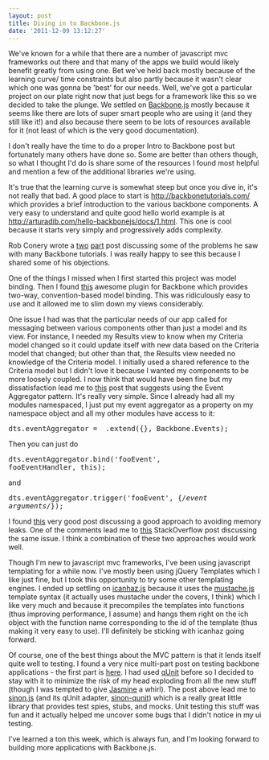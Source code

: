 ```yaml
---
layout: post
title: Diving in to Backbone.js
date: '2011-12-09 13:12:27'
---
```


We've known for a while that there are a number of javascript mvc frameworks out there and that many of the apps we build would likely benefit greatly from using one. Bet we've held back mostly because of the learning curve/ time constraints but also partly because it wasn't clear which one was gonna be 'best' for our needs. Well, we've got a particular project on our plate right now that just begs for a framework like this so we decided to take the plunge. We settled on <a href="http://backbonejs.org/">Backbone.js</a> mostly because it seems like there are lots of super smart people who are using it (and they still like it!) and also because there seem to be lots of resources available for it (not least of which is the very good documentation). 

I don't really have the time to do a proper Intro to Backbone post but fortunately many others have done so. Some are better than others though, so what I thought I'd do is share some of the resources I found most helpful and mention a few of the additional libraries we're using.

It's true that the learning curve is somewhat steep but once you dive in, it's not really that bad. A good place to start is <a href="http://backbonetutorials.com/">http://backbonetutorials.com/</a> which provides a brief introduction to the various backbone components. A very easy to understand and quite good hello world example is at <a href="http://arturadib.com/hello-backbonejs/docs/1.html">http://arturadib.com/hello-backbonejs/docs/1.html</a>. This one is cool because it starts very simply and progressively adds complexity.

Rob Conery wrote a <a href="http://wekeroad.com/2011/08/11/the-backbonejs-todo-list-sample-refactored-part-1/">two</a> <a href="http://wekeroad.com/2011/08/12/the-backbone-js-todo-list-refactored-part-2-being/">part</a> post discussing some of the problems he saw with many Backbone tutorials. I was really happy to see this because I shared some of his objections.

One of the things I missed when I first started this project was model binding. Then I found <a href="https://github.com/derickbailey/backbone.modelbinding">this</a> awesome plugin for Backbone which provides two-way, convention-based model binding. This was ridiculously easy to use and it allowed me to slim down my views considerably.

One issue I had was that the particular needs of our app called for messaging between various components other than just a model and its view. For instance, I needed my Results view to know when my Criteria model changed so it could update itself with new data based on the Criteria model that changed; but other than that, the Results view needed no knowledge of the Criteria model. I initially used a shared reference to the Criteria model but I didn't love it because I wanted my components to be more loosely coupled. I now think that would have been fine but my dissatisfaction lead me to <a href="http://lostechies.com/derickbailey/2011/07/19/references-routing-and-the-event-aggregator-coordinating-views-in-backbone-js/">this</a> post that suggests using the Event Aggregator pattern. It's really very simple. Since I already had all my modules namespaced, I just put my event aggregator as a property on my namespace object and all my other modules have access to it:
<pre>
dts.eventAggregator = _.extend({}, Backbone.Events);
</pre>

Then you can just do <pre>dts.eventAggregator.bind('fooEvent', fooEventHandler, this);</pre> and <pre>dts.eventAggregator.trigger('fooEvent', {/*event arguments*/});</pre>

I found <a href="http://lostechies.com/derickbailey/2011/09/15/zombies-run-managing-page-transitions-in-backbone-apps/">this</a> very good post discussing a good approach to avoiding memory leaks. One of the comments lead me to <a href="http://stackoverflow.com/questions/7567404/backbone-js-repopulate-or-recreate-the-view/7607853#7607853">this</a> StackOverflow post discussing the same issue. I think a combination of these two approaches would work well.

Though I'm new to javascript mvc frameworks, I've been using javascript templating for a while now. I've mostly been using jQuery Templates which I like just fine, but I took this opportunity to try some other templating engines. I ended up settling on <a href="http://icanhazjs.com/">icanhaz.js</a> because it uses the <a href="http://mustache.github.com/">mustache.js</a> template syntax (it actually uses mustache under the covers, I think) which I like very much and because it precompiles the templates into functions (thus improving performance, I assume) and hangs them right on the ich object with the function name corresponding to the id of the template (thus making it very easy to use). I'll definitely be sticking with icanhaz going forward.

Of course, one of the best things about the MVC pattern is that it lends itself quite well to testing. I found a very nice multi-part post on testing backbone applications - the first part is <a href="http://tinnedfruit.com/2011/03/03/testing-backbone-apps-with-jasmine-sinon.html">here</a>. I had used <a href="http://docs.jquery.com/QUnit">qUnit</a> before so I decided to stay with it to minimize the risk of my head exploding from all the new stuff (though I was tempted to give <a href="https://github.com/pivotal/jasmine/">Jasmine</a> a whirl). The post above lead me to <a href="http://sinonjs.org/">sinon.js</a> (and its qUnit adapter, <a href="http://sinonjs.org/qunit/">sinon-qunit</a>) which is a really great little library that provides test spies, stubs, and mocks. Unit testing this stuff was fun and it actually helped me uncover some bugs that I didn't notice in my ui testing.

I've learned a ton this week, which is always fun, and I'm looking forward to building more applications with Backbone.js.
